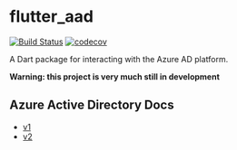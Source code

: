# flutter_aad
  
[![Build Status](https://travis-ci.org/mclark4386/flutter_aad.svg?branch=master)](https://travis-ci.org/mclark4386/flutter_aad)
[![codecov](https://codecov.io/gh/mclark4386/flutter_aad/branch/master/graph/badge.svg)](https://codecov.io/gh/mclark4386/flutter_aad)

A Dart package for interacting with the Azure AD platform.

**Warning: this project is very much still in development**


## Azure Active Directory Docs

- [v1](https://docs.microsoft.com/en-us/azure/active-directory/develop/v1-protocols-oauth-code)
- [v2](https://docs.microsoft.com/en-us/azure/active-directory/develop/v2-oauth2-auth-code-flow)

